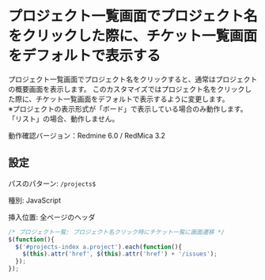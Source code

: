 # プロジェクト一覧画面でプロジェクト名をクリックした際に、チケット一覧画面をデフォルトで表示する

プロジェクト一覧画面でプロジェクト名をクリックすると、通常はプロジェクトの概要画面を表示します。
このカスタマイズではプロジェクト名をクリックした際に、チケット一覧画面をデフォルトで表示するように変更します。  
※プロジェクトの表示形式が「ボード」で表示している場合のみ動作します。「リスト」の場合、動作しません。

動作確認バージョン：Redmine 6.0 / RedMica 3.2

## 設定

パスのパターン: `/projects$`

種別: JavaScript

挿入位置: 全ページのヘッダ

``` javascript
/* プロジェクト一覧: プロジェクト名クリック時にチケット一覧に画面遷移 */
$(function(){
  $('#projects-index a.project').each(function(){
    $(this).attr('href', $(this).attr('href') + '/issues');
  });
});
```
